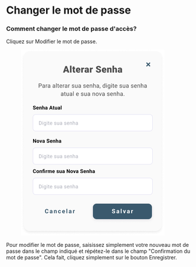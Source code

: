 # Changer le mot de passe

### Comment changer le mot de passe d'accès?

Cliquez sur Modifier le mot de passe.

<figure><img src="../../../.gitbook/assets/Editar informações (1).png" alt=""><figcaption></figcaption></figure>

Pour modifier le mot de passe, saisissez simplement votre nouveau mot de passe dans le champ indiqué et répétez-le dans le champ "Confirmation du mot de passe". Cela fait, cliquez simplement sur le bouton Enregistrer.
